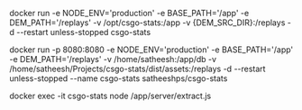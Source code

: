 docker run -e NODE_ENV='production' -e BASE_PATH='/app' -e DEM_PATH='/replays' -v /opt/csgo-stats:/app -v {DEM_SRC_DIR}:/replays -d --restart unless-stopped csgo-stats

docker run -p 8080:8080 -e NODE_ENV='production' -e BASE_PATH='/app' -e DEM_PATH='/replays' -v /home/satheesh:/app/db -v /home/satheesh/Projects/csgo-stats/dist/assets:/replays -d --restart unless-stopped --name csgo-stats satheeshps/csgo-stats

docker exec -it csgo-stats node /app/server/extract.js